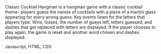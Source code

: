 Classic Cocktail Hangman is a hangman game with a classic cocktail theme- players guess the names of cocktails with a piece of a martini glass appearing for every wrong guess. 
Key events listen for the letters that players type.
Wins, losses, the number of guess left, letters guessed, and dashes that get replaced with letters are displayed.
If the player chooses to play again, the game is reset and another word chosen and dashes displayed.

Javascript, HTML, CSS
